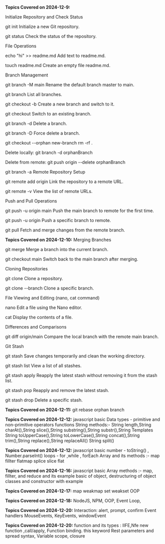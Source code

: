 **Topics Covered on 2024-12-9:**

Initialize Repository and Check Status

git init Initialize a new Git repository.

git status Check the status of the repository.

File Operations

echo "hi" >> readme.md Add text to readme.md.

touch readme.md Create an empty file readme.md.

Branch Management

git branch -M main Rename the default branch master to main.

git branch List all branches.

git checkout -b <branchname> Create a new branch and switch to it.

git checkout <branchname> Switch to an existing branch.

git branch -d <branchname> Delete a branch.

git branch -D <branchname> Force delete a branch.

git checkout --orphan new-branch
rm -rf .

Delete locally:
git branch -d orphanBranch

Delete from remote:
git push origin --delete orphanBranch

git branch -a
Remote Repository Setup

git remote add origin <url> Link the repository to a remote URL.

git remote -v View the list of remote URLs.

Push and Pull Operations

git push -u origin main Push the main branch to remote for the first time.

git push -u origin <branchname> Push a specific branch to remote.

git pull Fetch and merge changes from the remote branch.

**Topics Covered on 2024-12-10:**
Merging Branches

git merge <branchname> Merge a branch into the current branch.

git checkout main Switch back to the main branch after merging.

Cloning Repositories

git clone <url> Clone a repository.

git clone --branch <branchname> <url> Clone a specific branch.

File Viewing and Editing (nano, cat command)

nano <filename> Edit a file using the Nano editor.

cat <filename> Display the contents of a file.

Differences and Comparisons

git diff origin/main Compare the local branch with the remote main branch.

Git Stash

git stash Save changes temporarily and clean the working directory.

git stash list View a list of all stashes.

git stash apply Reapply the latest stash without removing it from the stash list.

git stash pop Reapply and remove the latest stash.

git stash drop Delete a specific stash.

**Topics Covered on 2024-12-11:**
git rebase
orphan branch

**Topics Covered on 2024-12-12:**
javascript basic
Data types - primitive and non-primitive
operators
functions
String methods:-
String length,String charAt(),String slice(),String substring(),String substr(),String Templates
String toUpperCase(),String toLowerCase(),String concat(),String trim(),String replace(),String replaceAll()
String split()

**Topics Covered on 2024-12-12:**
javascript basic
number - toString() , Number.parseInt()
loops - for ,while , forEach
Array and its methods :-
map
fillter
flatmap
splice
slice
flat

**Topics Covered on 2024-12-16:**
javascript basic
Array methods :- map, fillter, and reduce and its example
basic of object, destructuring of object
classes and constructor with example

**Topics Covered on 2024-12-17:**
map weakmap
set weakset
OOP

**Topics Covered on 2024-12-18:**
NodeJS, NPM, OOP, Event Loop,

**Topics Covered on 2024-12-20:**
Interaction:
alert, prompt, confirm
Event handlers 
MouseEvents, KeyEvents, windowEvent

**Topics Covered on 2024-12-20:**
function and its types
: IIFE,Nfe
new function ,call/apply,
Function binding.
this keyword
Rest parameters and spread
syntax, 
Variable scope, 
closure

